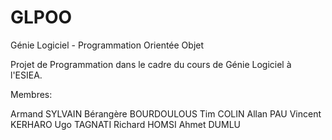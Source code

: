 # GLPOO
Génie Logiciel - Programmation Orientée Objet

Projet de Programmation dans le cadre du cours de Génie Logiciel à l'ESIEA.

Membres:

Armand SYLVAIN
Bérangère BOURDOULOUS
Tim COLIN
Allan PAU
Vincent KERHARO
Ugo TAGNATI
Richard HOMSI
Ahmet DUMLU
